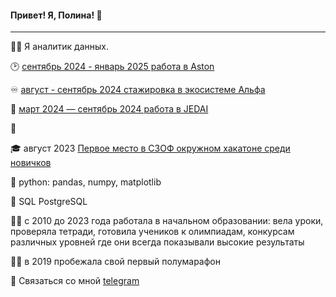  #### Привет! Я, Полина! 👋
----

:woman_technologist: Я аналитик данных.

🕑 [сентябрь 2024 - январь 2025 работа в Aston](https://astondevs.ru/)

:infinity: [август - сентябрь 2024 стажировка в экосистеме Альфа](https://salfa.ru/)

:iphone: [март 2024 — сентябрь 2024 работа в JEDAI](https://jedai.tech/)

:high_brightness: []()

:mortar_board: август 2023 [Первое место в СЗОФ окружном хакатоне среди новичков](https://2023.hacks-ai.ru/hackathons.html?eventId=969079&caseEl=993641&tab=3)

:snake: python: pandas, numpy, matplotlib 

:elephant: SQL PostgreSQL

:woman_teacher: c 2010 до 2023 года работала в начальном образовании: вела уроки, проверяла тетради, готовила учеников к олимпиадам, конкурсам различных уровней где они всегда показывали высокие результаты 

:running_woman: в 2019 пробежала свой первый полумарафон

💬 Связаться со мной [telegram](https://t.me/Polina_ili_da)
